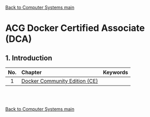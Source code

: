 [Back to Computer Systems main](../../../README.md)

# ACG Docker Certified Associate (DCA)

## 1. Introduction
|No.|Chapter|Keywords|
|:-:|:------|:-------|
|1|[Docker Community Edition (CE)](./02_01/note.md)||






<br><br>


[Back to Computer Systems main](../../../README.md)